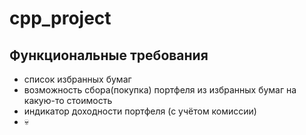 # cpp_project

## Функциональные требования

- список избранных бумаг
- возможность сбора(покупка) портфеля из избранных бумаг на какую-то стоимость 
- индикатор доходности портфеля (с учётом комиссии)
- 💀 